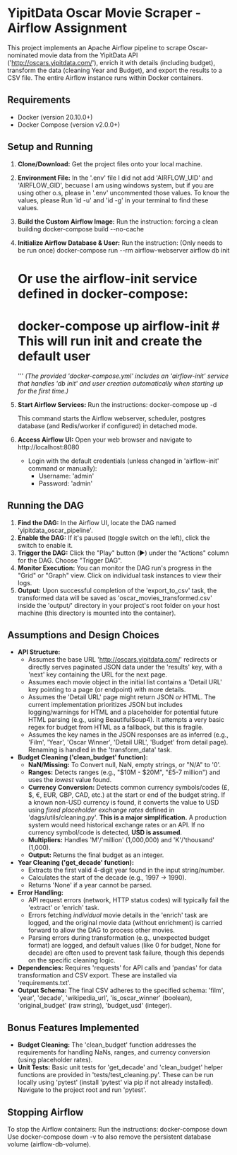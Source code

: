 # YipitData Oscar Movie Scraper - Airflow Assignment

This project implements an Apache Airflow pipeline to scrape Oscar-nominated movie data from the YipitData API ('http://oscars.yipitdata.com/'), enrich it with details (including budget), transform the data (cleaning Year and Budget), and export the results to a CSV file. The entire Airflow instance runs within Docker containers.

## Requirements

*   Docker (version 20.10.0+)
*   Docker Compose (version v2.0.0+)

## Setup and Running

1.  **Clone/Download:** Get the project files onto your local machine.
2.  **Environment File:** In the '.env' file I did not add 'AIRFLOW_UID' and 'AIRFLOW_GID', becuase I am using windows system, but if you are using other o.s, please  in '.env' uncommented those values. To know the values, please Run 'id -u' and 'id -g' in your terminal to find these values.
3.  **Build the Custom Airflow Image:**
    Run the instruction: forcing a clean building
    docker-compose build --no-cache
4.  **Initialize Airflow Database & User:** 
    Run the instruction: (Only needs to be run once)
    docker-compose run --rm airflow-webserver airflow db init
    # Or use the airflow-init service defined in docker-compose:
    # docker-compose up airflow-init # This will run init and create the default user
    '''
    *(The provided 'docker-compose.yml' includes an 'airflow-init' service that handles 'db init' and user creation automatically when starting up for the first time.)*

5.  **Start Airflow Services:**
    Run the instructions: 
    docker-compose up -d

    This command starts the Airflow webserver, scheduler, postgres database (and Redis/worker if configured) in detached mode.

6.  **Access Airflow UI:** Open your web browser and navigate to http://localhost:8080
    *   Login with the default credentials (unless changed in 'airflow-init' command or manually):
        *   Username: 'admin'
        *   Password: 'admin'

## Running the DAG

1.  **Find the DAG:** In the Airflow UI, locate the DAG named 'yipitdata_oscar_pipeline'.
2.  **Enable the DAG:** If it's paused (toggle switch on the left), click the switch to enable it.
3.  **Trigger the DAG:** Click the "Play" button (▶️) under the "Actions" column for the DAG. Choose "Trigger DAG".
4.  **Monitor Execution:** You can monitor the DAG run's progress in the "Grid" or "Graph" view. Click on individual task instances to view their logs.
5.  **Output:** Upon successful completion of the 'export_to_csv' task, the transformed data will be saved as 'oscar_movies_transformed.csv' inside the 'output/' directory in your project's root folder on your host machine (this directory is mounted into the container).

## Assumptions and Design Choices

*   **API Structure:**
    *   Assumes the base URL 'http://oscars.yipitdata.com/' redirects or directly serves paginated JSON data under the 'results' key, with a 'next' key containing the URL for the next page.
    *   Assumes each movie object in the initial list contains a 'Detail URL' key pointing to a page (or endpoint) with more details.
    *   Assumes the 'Detail URL' page might return JSON *or* HTML. The current implementation prioritizes JSON but includes logging/warnings for HTML and a placeholder for potential future HTML parsing (e.g., using BeautifulSoup4). It attempts a very basic regex for budget from HTML as a fallback, but this is fragile.
    *   Assumes the key names in the JSON responses are as inferred (e.g., 'Film', 'Year', 'Oscar Winner', 'Detail URL', 'Budget' from detail page). Renaming is handled in the 'transform_data' task.
*   **Budget Cleaning ('clean_budget' function):**
    *   **NaN/Missing:** To Convert null, NaN, empty strings, or "N/A" to '0'.
    *   **Ranges:** Detects ranges (e.g., "$10M - $20M", "£5-7 million") and uses the *lowest* value found.
    *   **Currency Conversion:** Detects common currency symbols/codes (£, $, €, EUR, GBP, CAD, etc.) at the start or end of the budget string. If a known non-USD currency is found, it converts the value to USD using *fixed placeholder exchange rates* defined in 'dags/utils/cleaning.py'. **This is a major simplification.** A production system would need historical exchange rates or an API. If no currency symbol/code is detected, **USD is assumed**.
    *   **Multipliers:** Handles 'M'/'million' (1,000,000) and 'K'/'thousand' (1,000).
    *   **Output:** Returns the final budget as an integer.
*   **Year Cleaning ('get_decade' function):**
    *   Extracts the first valid 4-digit year found in the input string/number.
    *   Calculates the start of the decade (e.g., 1997 -> 1990).
    *   Returns 'None' if a year cannot be parsed.
*   **Error Handling:**
    *   API request errors (network, HTTP status codes) will typically fail the 'extract' or 'enrich' task.
    *   Errors fetching *individual* movie details in the 'enrich' task are logged, and the original movie data (without enrichment) is carried forward to allow the DAG to process other movies.
    *   Parsing errors during transformation (e.g., unexpected budget format) are logged, and default values (like 0 for budget, None for decade) are often used to prevent task failure, though this depends on the specific cleaning logic.
*   **Dependencies:** Requires 'requests' for API calls and 'pandas' for data transformation and CSV export. These are installed via 'requirements.txt'.
*   **Output Schema:** The final CSV adheres to the specified schema: 'film', 'year', 'decade', 'wikipedia_url', 'is_oscar_winner' (boolean), 'original_budget' (raw string), 'budget_usd' (integer).

## Bonus Features Implemented

*   **Budget Cleaning:** The 'clean_budget' function addresses the requirements for handling NaNs, ranges, and currency conversion (using placeholder rates).
*   **Unit Tests:** Basic unit tests for 'get_decade' and 'clean_budget' helper functions are provided in 'tests/test_cleaning.py'. These can be run locally using 'pytest' (install 'pytest' via pip if not already installed). Navigate to the project root and run 'pytest'.

## Stopping Airflow

To stop the Airflow containers:
Run the instructions: 
docker-compose down
Use docker-compose down -v to also remove the persistent database volume (airflow-db-volume).
